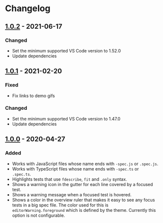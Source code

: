 # Changelog

## [1.0.2](https://github.com/dzhavat/test-focus-highlighter/compare/1.0.1...1.0.2) - 2021-06-17

### Changed

- Set the minimum supported VS Code version to 1.52.0
- Update dependencies

## [1.0.1](https://github.com/dzhavat/test-focus-highlighter/compare/1.0.0...1.0.1) - 2021-02-20

### Fixed

- Fix links to demo gifs

### Changed

- Set the minimum supported VS Code version to 1.47.0
- Update dependencies

## [1.0.0](https://github.com/dzhavat/test-focus-highlighter/releases/tag/1.0.0) - 2020-04-27

### Added

- Works with JavaScript files whose name ends with `-spec.js` or `.spec.js`.
- Works with TypeScript files whose name ends with `-spec.ts` or `.spec.ts`.
- Highlights tests that use `fdescribe`, `fit` and `.only` syntax.
- Shows a warning icon in the gutter for each line covered by a focused test.
- Shows a warning message when a focused test is hovered.
- Shows a color in the overview ruler that makes it easy to see any focus tests in a big spec file. The color used for this is `editorWarning.foreground` which is defined by the theme. Currently this option is not configurable.